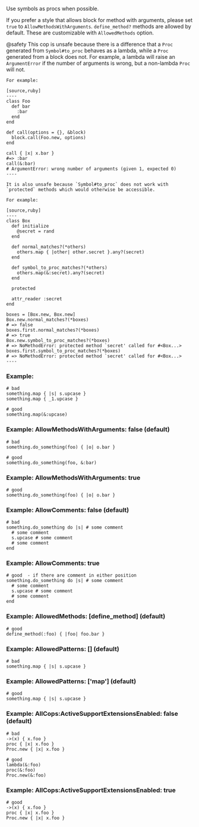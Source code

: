 Use symbols as procs when possible.

If you prefer a style that allows block for method with arguments,
please set `true` to `AllowMethodsWithArguments`.
`define_method?` methods are allowed by default.
These are customizable with `AllowedMethods` option.

@safety
    This cop is unsafe because there is a difference that a `Proc`
    generated from `Symbol#to_proc` behaves as a lambda, while
    a `Proc` generated from a block does not.
    For example, a lambda will raise an `ArgumentError` if the
    number of arguments is wrong, but a non-lambda `Proc` will not.

    For example:

    [source,ruby]
    ----
    class Foo
      def bar
        :bar
      end
    end

    def call(options = {}, &block)
      block.call(Foo.new, options)
    end

    call { |x| x.bar }
    #=> :bar
    call(&:bar)
    # ArgumentError: wrong number of arguments (given 1, expected 0)
    ----

    It is also unsafe because `Symbol#to_proc` does not work with
    `protected` methods which would otherwise be accessible.

    For example:

    [source,ruby]
    ----
    class Box
      def initialize
        @secret = rand
      end

      def normal_matches?(*others)
        others.map { |other| other.secret }.any?(secret)
      end

      def symbol_to_proc_matches?(*others)
        others.map(&:secret).any?(secret)
      end

      protected

      attr_reader :secret
    end

    boxes = [Box.new, Box.new]
    Box.new.normal_matches?(*boxes)
    # => false
    boxes.first.normal_matches?(*boxes)
    # => true
    Box.new.symbol_to_proc_matches?(*boxes)
    # => NoMethodError: protected method `secret' called for #<Box...>
    boxes.first.symbol_to_proc_matches?(*boxes)
    # => NoMethodError: protected method `secret' called for #<Box...>
    ----

### Example:
    # bad
    something.map { |s| s.upcase }
    something.map { _1.upcase }

    # good
    something.map(&:upcase)

### Example: AllowMethodsWithArguments: false (default)
    # bad
    something.do_something(foo) { |o| o.bar }

    # good
    something.do_something(foo, &:bar)

### Example: AllowMethodsWithArguments: true
    # good
    something.do_something(foo) { |o| o.bar }

### Example: AllowComments: false (default)
    # bad
    something.do_something do |s| # some comment
      # some comment
      s.upcase # some comment
      # some comment
    end

### Example: AllowComments: true
    # good  - if there are comment in either position
    something.do_something do |s| # some comment
      # some comment
      s.upcase # some comment
      # some comment
    end

### Example: AllowedMethods: [define_method] (default)
    # good
    define_method(:foo) { |foo| foo.bar }

### Example: AllowedPatterns: [] (default)
    # bad
    something.map { |s| s.upcase }

### Example: AllowedPatterns: ['map'] (default)
    # good
    something.map { |s| s.upcase }

### Example: AllCops:ActiveSupportExtensionsEnabled: false (default)
    # bad
    ->(x) { x.foo }
    proc { |x| x.foo }
    Proc.new { |x| x.foo }

    # good
    lambda(&:foo)
    proc(&:foo)
    Proc.new(&:foo)

### Example: AllCops:ActiveSupportExtensionsEnabled: true
    # good
    ->(x) { x.foo }
    proc { |x| x.foo }
    Proc.new { |x| x.foo }
